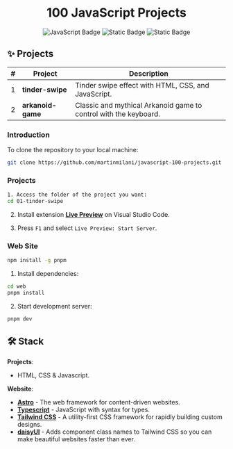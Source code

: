 <div align="center">
  <h1>
    <strong>100 JavaScript Projects</strong>
  </h3>
</div>

<div align="center">

![JavaScript Badge](https://img.shields.io/badge/JavaScript-F7DF1E?logo=javascript&logoColor=000&style=flat)
![Static Badge](https://img.shields.io/badge/HTML-white?logo=html5&logoColor=white&color=%23570df8)
![Static Badge](https://img.shields.io/badge/CSS-white?logo=css3&logoColor=white&color=%234506cb)

</div>

## ✨ Projects

<div align="center">

| #| Project| Description|
|---|---|---|
| 1| **tinder-swipe**| Tinder swipe effect with HTML, CSS, and JavaScript.|
| 2| **arkanoid-game**| Classic and mythical Arkanoid game to control with the keyboard.|                                                

</div>


### **Introduction**
To clone the repository to your local machine:

```bash
git clone https://github.com/martinmilani/javascript-100-projects.git
```

### **Projects**

```bash
1. Access the folder of the project you want:
cd 01-tinder-swipe
```

2. Install extension [**Live Preview**](https://marketplace.visualstudio.com/items?itemName=ms-vscode.live-server) on Visual Studio Code.

3. Press `F1` and select `Live Preview: Start Server`.


### **Web Site**

```bash
npm install -g pnpm
```

1. Install dependencies:

```bash
cd web
pnpm install
```

2. Start development server:

```bash
pnpm dev
```

## 🛠️ Stack

**Projects**:

- HTML, CSS & Javascript.

**Website**:

- [**Astro**](https://astro.build/) - The web framework for content-driven websites.
- [**Typescript**](https://www.typescriptlang.org/) - JavaScript with syntax for types.
- [**Tailwind CSS**](https://tailwindcss.com/) - A utility-first CSS framework for rapidly building custom designs.
- [**daisyUI**](https://daisyui.com/) - Adds component class names to Tailwind CSS so you can make beautiful websites faster than ever.

